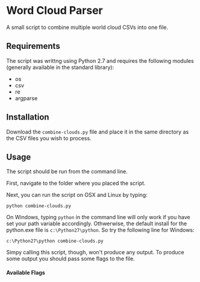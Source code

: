 # Word Cloud Parser

A small script to combine multiple world cloud CSVs into one file.

## Requirements

The script was writtng using Python 2.7 and requires the following modules (generally available in the standard library):
* os
* csv
* re
* argparse

## Installation

Download the `combine-clouds.py` file and place it in the same directory as the CSV files you wish to process.

## Usage

The script should be run from the command line. 

First, navigate to the folder where you placed the script.

Next, you can run the script on OSX and Linux by typing:

    python combine-clouds.py
    
On Windows, typing `python` in the command line will only work if you have set your path variable accordingly. Othwerwise, the default install for the python.exe file is `c:\Python27\python`. So try the following line for Windows:

    c:\Python27\python combine-clouds.py
    
Simpy calling this script, though, won't produce any output. To produce some output you should pass some flags to the file.

#### Available Flags
